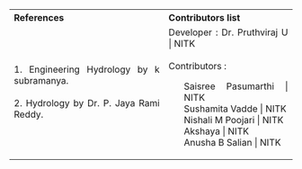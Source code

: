 <table style="text-align: justify;">
<tr style="background-color: transparent;">
  <th>References</th>
    <th>Contributors list</th>
  </tr>
  <tr style="background-color: transparent;">
  <td>
    1.	Engineering Hydrology by  k subramanya.</br></br>
    2.	Hydrology by Dr. P. Jaya Rami Reddy.
  </td>
    <td>Developer : Dr. Pruthviraj U | NITK</br></br>
    Contributors :
    <ul style="list-style-type: none;">
    <li>Saisree Pasumarthi | NITK</li>
    <li>Sushamita Vadde | NITK</li>
    <li>Nishali M Poojari | NITK</li>
     <li>Akshaya | NITK</li>
    <li>Anusha B Salian | NITK</li>
    </ul></td>
  </tr>
</table>
